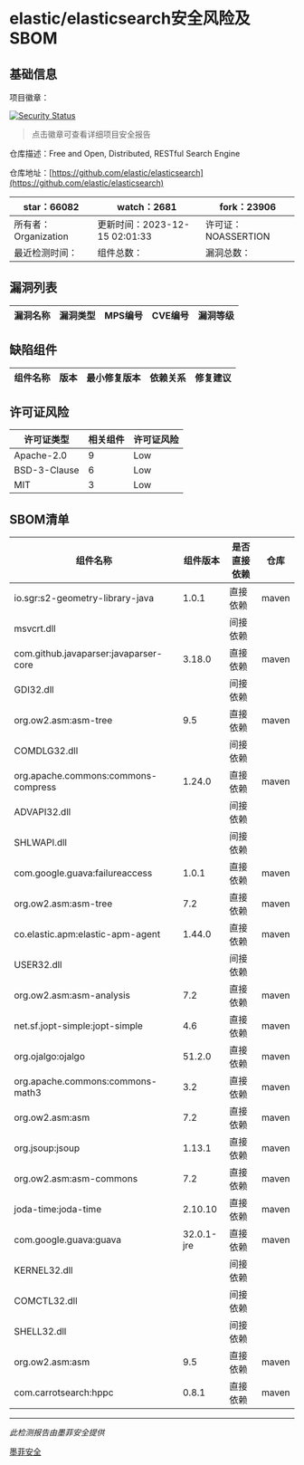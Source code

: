 # elastic/elasticsearch安全风险及SBOM

## 基础信息

项目徽章：

[![Security Status](https://www.murphysec.com/platform3/v31/badge/1735360293942812672.svg)](https://www.murphysec.com/console/report/1700208843229364224/1735360293942812672)

> 点击徽章可查看详细项目安全报告

仓库描述：Free and Open, Distributed, RESTful Search Engine

仓库地址：[https://github.com/elastic/elasticsearch](https://github.com/elastic/elasticsearch)

| star：66082 | watch：2681 | fork：23906 |
| ----------- | -------------- | ------------ |
| 所有者：Organization | 更新时间：2023-12-15 02:01:33 | 许可证：NOASSERTION |
| 最近检测时间： | 组件总数： | 漏洞总数： |




## 漏洞列表

| 漏洞名称 | 漏洞类型 | MPS编号 | CVE编号 | 漏洞等级 |
| ------- | ------ | ------- | ------ | ----- |





## 缺陷组件

| 组件名称 | 版本 | 最小修复版本 | 依赖关系 | 修复建议 |
| -------- | ---- | ------------ | -------- | -------- |





## 许可证风险

| 许可证类型 | 相关组件 | 许可证风险 |
| ---------- | -------- | ---------- |
|Apache-2.0|9|Low|
|BSD-3-Clause|6|Low|
|MIT|3|Low|




## SBOM清单

| 组件名称 | 组件版本 | 是否直接依赖 | 仓库 |
| -------- | -------- | ------------ | ---- |
|io.sgr:s2-geometry-library-java|1.0.1|直接依赖|maven|
|msvcrt.dll||间接依赖||
|com.github.javaparser:javaparser-core|3.18.0|直接依赖|maven|
|GDI32.dll||间接依赖||
|org.ow2.asm:asm-tree|9.5|直接依赖|maven|
|COMDLG32.dll||间接依赖||
|org.apache.commons:commons-compress|1.24.0|直接依赖|maven|
|ADVAPI32.dll||间接依赖||
|SHLWAPI.dll||间接依赖||
|com.google.guava:failureaccess|1.0.1|直接依赖|maven|
|org.ow2.asm:asm-tree|7.2|直接依赖|maven|
|co.elastic.apm:elastic-apm-agent|1.44.0|直接依赖|maven|
|USER32.dll||间接依赖||
|org.ow2.asm:asm-analysis|7.2|直接依赖|maven|
|net.sf.jopt-simple:jopt-simple|4.6|直接依赖|maven|
|org.ojalgo:ojalgo|51.2.0|直接依赖|maven|
|org.apache.commons:commons-math3|3.2|直接依赖|maven|
|org.ow2.asm:asm|7.2|直接依赖|maven|
|org.jsoup:jsoup|1.13.1|直接依赖|maven|
|org.ow2.asm:asm-commons|7.2|直接依赖|maven|
|joda-time:joda-time|2.10.10|直接依赖|maven|
|com.google.guava:guava|32.0.1-jre|直接依赖|maven|
|KERNEL32.dll||间接依赖||
|COMCTL32.dll||间接依赖||
|SHELL32.dll||间接依赖||
|org.ow2.asm:asm|9.5|直接依赖|maven|
|com.carrotsearch:hppc|0.8.1|直接依赖|maven|


------

*此检测报告由墨菲安全提供*

[墨菲安全](www.murphysec.com)